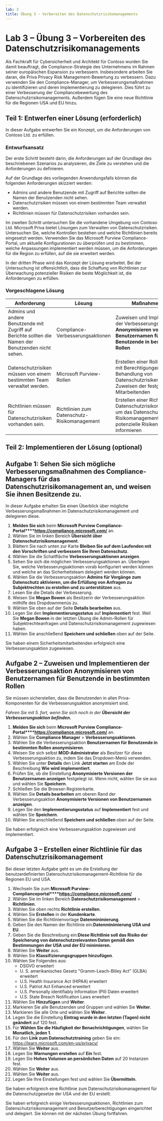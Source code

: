```yaml
---
lab: 3
title: Übung 3 – Vorbereiten des Datenschutzrisikomanagements
---
```



# Lab 3 – Übung 3 – Vorbereiten des Datenschutzrisikomanagements

Als Fachkraft für Cybersicherheit und Architekt für Contoso wurden Sie damit beauftragt, die Compliance-Strategie des Unternehmens im Rahmen seiner europäischen Expansion zu verbessern. Insbesondere arbeiten Sie daran, die Priva Privacy Risk Management-Bewertung zu verbessern. Dazu verwenden Sie den Compliance-Manager, um Verbesserungsmaßnahmen zu identifizieren und deren Implementierung zu delegieren. Dies führt zu einer Verbesserung der Compliancebewertung des Datenschutzrisikomanagements. Außerdem fügen Sie eine neue Richtlinie für die Regionen USA und EU hinzu. 

## Teil 1: Entwerfen einer Lösung (erforderlich)

In dieser Aufgabe entwerfen Sie ein Konzept, um die Anforderungen von Contoso Ltd. zu erfüllen.

### Entwurfsansatz

Der erste Schritt besteht darin, die Anforderungen auf der Grundlage des beschriebenen Szenarios zu analysieren, die Ziele zu verstehen und die Anforderungen zu definieren.

Auf der Grundlage des vorliegenden Anwendungsfalls können die folgenden Anforderungen skizziert werden:

- Admins und andere Benutzende mit Zugriff auf Berichte sollten die Namen der Benutzenden nicht sehen.
- Datenschutzrisiken müssen von einem bestimmten Team verwaltet werden.
- Richtlinien müssen für Datenschutzrisiken vorhanden sein.

Im zweiten Schritt untersuchen Sie die vorhandene Umgebung von Contoso Ltd. Microsoft Priva bietet Lösungen zum Verwalten von Datenschutzrisiken. Untersuchen Sie, welche Kontrollen bestehen und welche Richtlinien bereits eingesetzt werden. Verwenden Sie das Microsoft Purview Compliance-Portal, um aktuelle Konfigurationen zu überprüfen und zu bestimmen, welche Anpassungen implementiert werden müssen, um die Anforderungen für die Region zu erfüllen, auf die sie erweitert werden.

In der dritten Phase wird das Konzept der Lösung erarbeitet. Bei der Untersuchung ist offensichtlich, dass die Schaffung von Richtlinien zur Überwachung potenzieller Risiken die beste Möglichkeit ist, die Anforderungen zu erfüllen.  

### Vorgeschlagene Lösung

|Anforderung|Lösung|Maßnahmenplan|
|----|----|----|
|Admins und andere Benutzende mit Zugriff auf Berichte sollten die Namen der Benutzenden nicht sehen.|Compliance-Verbesserungsaktionen|Zuweisen und Implementieren der Verbesserungsaktion **Anonymisieren von Benutzernamen für Benutzende in bestimmten Rollen**|
|Datenschutzrisiken müssen von einem bestimmten Team verwaltet werden.|Microsoft Purview-Rollen|Erstellen einer Rollengruppe mit Berechtigungen zur Behandlung von Datenschutzrisiken und Zuweisen der festgelegten Mitarbeitenden|
|Richtlinien müssen für Datenschutzrisiken vorhanden sein.|Richtlinien zum Datenschutz-Risikomanagement|Erstellen einer Richtlinie für das Datenschutzrisikomanagement, um das Datenschutz-Risikomanagementteam über potenzielle Risiken zu informieren|

## Teil 2: Implementieren der Lösung (optional)

## Aufgabe 1: Sehen Sie sich mögliche Verbesserungsmaßnahmen des Compliance-Managers für das Datenschutzrisikomanagement an, und weisen Sie ihnen Besitzende zu.

In dieser Aufgabe erhalten Sie einen Überblick über mögliche Verbesserungsmaßnahmen im Datenschutzrisikomanagement und delegieren diese.

1. **Melden Sie sich** beim **Microsoft Purview Compliance-Portal****https://compliance.microsoft.com/** an.
2. Wählen Sie im linken Bereich **Übersicht über Datenschutzrisikomanagement**.
3. Blättern Sie nach unten zur Karte **Bleiben Sie auf dem Laufenden mit den Vorschriften und verbessern Sie Ihren Datenschutz**.
4. Wählen Sie die Schaltfläche **Verbesserungsaktionen anzeigen**.
5. Sehen Sie sich die möglichen Verbesserungsaktionen an. Überlegen Sie, welche Verbesserungsaktionen vorab konfiguriert werden können und welche an das Sicherheitsteam delegiert werden können.
6. Wählen Sie die Verbesserungsaktion **Admins für Vorgänge zum Datenschutz aktivieren, um die Erfüllung von Anfragen zu Subjektrechten zu erstellen und zu unterstützen** aus.
7. Lesen Sie die Details der Verbesserung.
8. Weisen Sie **Megan Bowen** als Besitzerin der Verbesserungsaktion mithilfe des Dropdownmenüs zu.
9. Wählen Sie oben auf der Seite **Details bearbeiten** aus.
10. Legen Sie den **Implementierungsstatus** auf **Implementiert** fest. Weil Sie **Megan Bowen** in der letzten Übung die Admin-Rollen für Subjektrechteanfragen und Datenschutzrisikomanagement zugewiesen haben.
11. Wählen Sie anschließend **Speichern und schließen** oben auf der Seite.

Sie haben einem Sicherheitsmitarbeitenden erfolgreich eine Verbesserungsaktion zugewiesen.

## Aufgabe 2 – Zuweisen und Implementieren der Verbesserungsaktion **Anonymisieren von Benutzernamen für Benutzende in bestimmten Rollen**

Sie müssen sicherstellen, dass die Benutzenden in allen Priva-Komponenten für die Verbesserungsaktion anonymisiert sind.

*Fahren Sie mit 5. fort, wenn Sie sich noch in der **Übersicht der Verbesserungsaktion befinden.***
1. **Melden Sie sich** beim **Microsoft Purview Compliance-Portal****https://compliance.microsoft.com/** an.
1. Wählen Sie **Compliance Manager** > **Verbesserungsaktionen**.
1. Wählen Sie die Verbesserungsaktion **Benutzernamen für Benutzende in bestimmten Rollen anonymisieren**.
1. Weisen Sie sich selbst **MOD-Administrator** als Besitzer für diese Verbesserungsaktion zu, indem Sie das Dropdown-Menü verwenden.
1. Wählen Sie unter **Details** den Link **Jetzt starten** am Ende der Beschreibung **Wie wird implementiert**.
1. Prüfen Sie, ob die Einstellung **Anonymisierte Versionen der Benutzernamen anzeigen** festgelegt ist. Wenn nicht, wählen Sie sie aus und wählen Sie **Speichern**.
1. Schließen Sie die Browser-Registerkarte.
1. Wählen Sie **Details bearbeiten** am oberen Rand der Verbesserungsaktion **Anonymisierte Versionen von Benutzernamen anzeigen**.
1. Legen Sie den **Implementierungsstatus** auf **Implementiert** fest und wählen Sie **Speichern**.
1. Wählen Sie anschließend **Speichern und schließen** oben auf der Seite.

Sie haben erfolgreich eine Verbesserungsaktion zugewiesen und implementiert.

## Aufgabe 3 – Erstellen einer Richtlinie für das Datenschutzrisikomanagement

Bei dieser letzten Aufgabe geht es um die Erstellung der benutzerdefinierten Datenschutzrisikomanagement-Richtlinie für die Regionen EU und USA.

1. Wechseln Sie zum **Microsoft Purview-Complianceportal****https://compliance.microsoft.com/**
2. Wählen Sie im linken Bereich **Datenschutzrisikomanagement** > **Richtlinien**.
3. Wählen Sie oben rechts **Richtlinie erstellen**.
4. Wählen Sie **Erstellen** in der **Kundenkarte**.
5. Wählen Sie die Richtlinienvorlage **Datenminimierung**.
6. Geben Sie den Namen der Richtlinie ein:**Datenminimierung USA und EU**.
7. Geben Sie die Beschreibung ein:**Diese Richtlinie soll das Risiko der Speicherung von datenschutzrelevanten Daten gemäß den Bestimmungen der USA und der EU minimieren.**
8. Wählen Sie **Weiter** aus.
9. Wählen Sie **Klassifizierungsgruppen hinzufügen**.
10. Wählen Sie Folgendes aus:
    - DSGVO erweitert
    - U. S. amerikanisches Gesetz "Gramm-Leach-Bliley Act" (GLBA) erweitert
    - U.S. Health Insurance Act (HIPAA) erweitert
    - U.S. Patriot Act Enhanced erweitert
    - U.S. Personally identifiably Information (PII) Daten erweitert
    - U.S. State Breach Notification Laws erweitert
11. Wählen Sie **Hinzufügen** und **Weiter**.
12. Markieren Sie alle Benutzenden und Gruppen und wählen Sie **Weiter**.
13. Markieren Sie alle Orte und wählen Sie **Weiter**.
14. Legen Sie die Einstellung **Eintrag wurde in den letzten (Tagen) nicht geändert** auf 120 fest.
15. Für **Wählen Sie die Häufigkeit der Benachrichtigungen**, wählen Sie **Monatlich, jeden 1**.
16. Für den **Link zum Datenschutztraining** geben Sie ein: https://learn.microsoft.com/en-us/privacy/
17. Wählen Sie **Weiter** aus.
18. Legen Sie **Warnungen erstellen** auf **Ein** fest.
19. Legen Sie **Hohes Volumen an persönlichen Daten** auf 20 Instanzen fest.
20. Wählen Sie **Weiter** aus.
21. Wählen Sie **Weiter** aus.
22. Legen Sie Ihre Einstellungen fest und wählen Sie **Übermitteln**.

Sie haben erfolgreich eine Richtlinie zum Datenschutzrisikomanagement für die Datenschutzgesetze der USA und der EU erstellt.

Sie haben erfolgreich einige Verbesserungsaktionen, Richtlinien zum Datenschutzrisikomanagement und Benutzerberechtigungen eingerichtet und delegiert. Sie können mit der nächsten Übung fortfahren.
